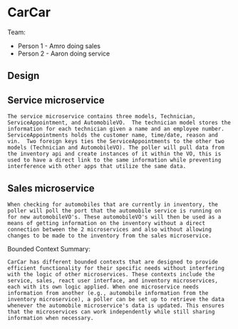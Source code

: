 # CarCar

Team:

* Person 1 - Amro doing sales
* Person 2 - Aaron doing service

## Design



## Service microservice

    The service microservice contains three models, Technician, ServiceAppointment, and AutomobileVO.  The technician model stores the information for each technician given a name and an employee number.  ServiceAppointments holds the customer name, time/date, reason and vin.  Two foreign keys ties the ServiceAppointments to the other two models (Technician and AutomobileVO). The poller will pull data from the inventory api and create instances of it within the VO, this is used to have a direct link to the same information while preventing interference with other apps that utilize the same data.

## Sales microservice

    When checking for automobiles that are currently in inventory, the poller will poll the port that the automobile service is running on for new automobileVO's. These automobileVO's will then be used as a means of getting information on the inventory without a direct connection between the 2 microservices and also without allowing changes to be made to the inventory from the sales microservice.


Bounded Context Summary:

    CarCar has different bounded contexts that are designed to provide efficient functionality for their specific needs without interfering with the logic of other microservices. These contexts include the service, sales, react user interface, and inventory microservices, each with its own logic applied. When one microservice needs information from another (e.g., automobile information from the inventory microservice), a poller can be set up to retrieve the data whenever the automobile microservice's data is updated. This ensures that the microservices can work independently while still sharing information when necessary.
